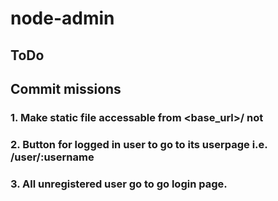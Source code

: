 # node-admin

## ToDo



## Commit missions
### 1. Make static file accessable from <base_url>/ not 
### 2. Button for logged in user to go to its userpage i.e. <baseUrl>/user/:username
### 3. All unregistered user go to go login page.